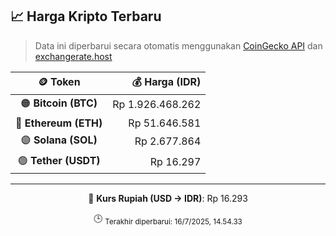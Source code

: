 

<!-- HARGA_KRIPTO -->
## 📈 Harga Kripto Terbaru

> Data ini diperbarui secara otomatis menggunakan [CoinGecko API](https://www.coingecko.com/) dan [exchangerate.host](https://exchangerate.host/)

<div align="center">

| 🪙 Token | 💰 Harga (IDR) |
|:------:|---------------:|
| 🟠 **Bitcoin (BTC)**   | Rp 1.926.468.262 |
| 🔵 **Ethereum (ETH)**  | Rp 51.646.581 |
| 🟣 **Solana (SOL)**    | Rp 2.677.864 |
| 🟢 **Tether (USDT)**   | Rp 16.297 |

---

💱 **Kurs Rupiah (USD → IDR)**: Rp 16.293

🕒 <sub>Terakhir diperbarui: 16/7/2025, 14.54.33</sub>

</div>
<!-- /HARGA_KRIPTO -->